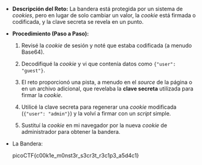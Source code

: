 - **Descripción del Reto:** La bandera está protegida por un sistema de _cookies_, pero en lugar de solo cambiar un valor, la _cookie_ está firmada o codificada, y la clave secreta se revela en un punto.
    
- **Procedimiento (Paso a Paso):**
    
    1. Revisé la _cookie_ de sesión y noté que estaba codificada (a menudo Base64).
        
    2. Decodifiqué la _cookie_ y vi que contenía datos como `{"user": "guest"}`.
        
    3. El reto proporcionó una pista, a menudo en el _source_ de la página o en un archivo adicional, que revelaba la **clave secreta** utilizada para firmar la _cookie_.
        
    4. Utilicé la clave secreta para regenerar una _cookie_ modificada (`{"user": "admin"}`) y la volví a firmar con un _script_ simple.
        
    5. Sustituí la _cookie_ en mi navegador por la nueva _cookie_ de administrador para obtener la bandera.
        
- La Bandera:
    
    picoCTF{c00k1e_m0nst3r_s3cr3t_r3c1p3_a5d4c1}

